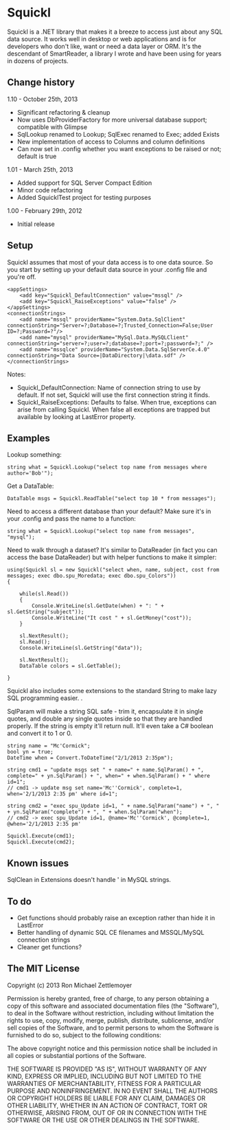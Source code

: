 Squickl 
=============================================================
Squickl is a .NET library that makes it a breeze to access just about any SQL data source.
It works well in desktop or web applications and is for developers who don't like, want or need
a data layer or ORM.
It's the descendant of SmartReader, a library I wrote and have been using for years in dozens of projects.


Change history
-------------------------------------------------------------
1.10 - October 25th, 2013
- Significant refactoring & cleanup
- Now uses DbProviderFactory for more universal database support; compatible with Glimpse
- SqlLookup renamed to Lookup; SqlExec renamed to Exec; added Exists
- New implementation of access to Columns and column definitions
- Can now set in .config whether you want exceptions to be raised or not; default is true

1.01 - March 25th, 2013
- Added support for SQL Server Compact Edition
- Minor code refactoring
- Added SquicklTest project for testing purposes

1.00 - February 29th, 2012
- Initial release


Setup
-------------------------------------------------------------
Squickl assumes that most of your data access is to one data source. So you start by setting up your default data source in your .config file and you're off.

	<appSettings>
		<add key="Squickl_DefaultConnection" value="mssql" />
		<add key="Squickl_RaiseExceptions" value="false" />
	</appSettings>
	<connectionStrings>
		<add name="mssql" providerName="System.Data.SqlClient" connectionString="Server=?;Database=?;Trusted_Connection=False;User ID=?;Password=?"/>
		<add name="mysql" providerName="MySql.Data.MySQLClient" connectionString="server=?;user=?;database=?;port=?;password=?;" />
	    <add name="mssqlce" providerName="System.Data.SqlServerCe.4.0" connectionString="Data Source=|DataDirectory|\data.sdf" />
	</connectionStrings>

Notes:

- Squickl_DefaultConnection: Name of connection string to use by default. If not set, Squickl will use the first connection string it finds.
- Squickl_RaiseExceptions: Defaults to false. When true, exceptions can arise from calling Squickl. When false all exceptions are trapped but available by looking at LastError property.



Examples
-------------------------------------------------------------
Lookup something:

	string what = Squickl.Lookup("select top name from messages where author='Bob'");

Get a DataTable:

	DataTable msgs = Squickl.ReadTable("select top 10 * from messages");

Need to access a different database than your default? Make sure it's in your .config and pass the name to a function:

	string what = Squickl.Lookup("select top name from messages", "mysql");

Need to walk through a dataset? It's similar to DataReader (in fact you can access the base DataReader) but with helper functions to make it simpler:

	using(Squickl sl = new Squickl("select when, name, subject, cost from messages; exec dbo.spu_Moredata; exec dbo.spu_Colors"))
	{
	
		while(sl.Read())
		{
			Console.WriteLine(sl.GetDate(when) + ": " + sl.GetString("subject"));
			Console.WriteLine("It cost " + sl.GetMoney("cost"));
		}
		
		sl.NextResult();
		sl.Read();
		Console.WriteLine(sl.GetString("data"));
		
		sl.NextResult();
		DataTable colors = sl.GetTable();
		
	}


Squickl also includes some extensions to the standard String to make lazy SQL programming easier.  .

SqlParam will make a string SQL safe - trim it, encapsulate it in single quotes, and double any single quotes inside so that they are handled properly. If the string is empty it'll return null. It'll even take a C# boolean and convert it to 1 or 0.

	string name = "Mc'Cormick";                   
	bool yn = true; 
	DateTime when = Convert.ToDateTime("2/1/2013 2:35pm"); 
	
	string cmd1 = "update msgs set " + name=" + name.SqlParam() + ", complete=" + yn.SqlParam() + ", when=" + when.SqlParam() + " where id=1";
	// cmd1 -> update msg set name='Mc''Cormick', complete=1, when='2/1/2013 2:35 pm' where id=1";
	
	string cmd2 = "exec spu_Update id=1, " + name.SqlParam("name") + ", " + yn.SqlParam("complete") + ", " + when.SqlParam("when");
	// cmd2 -> exec spu_Update id=1, @name='Mc''Cormick', @complete=1, @when='2/1/2013 2:35 pm'
	
	Squickl.Execute(cmd1);
	Squickl.Execute(cmd2);


Known issues
-------------------------------------------------------------
SqlClean in Extensions doesn't handle \' in MySQL strings.


To do
-------------------------------------------------------------
- Get functions should probably raise an exception rather than hide it in LastError
- Better handling of dynamic SQL CE filenames and MSSQL/MySQL connection strings 
- Cleaner get functions?


The MIT License
-------------------------------------------------------------
Copyright (c) 2013 Ron Michael Zettlemoyer
				
Permission is hereby granted, free of charge, to any person obtaining a copy
of this software and associated documentation files (the "Software"), to deal
in the Software without restriction, including without limitation the rights
to use, copy, modify, merge, publish, distribute, sublicense, and/or sell
copies of the Software, and to permit persons to whom the Software is
furnished to do so, subject to the following conditions:

The above copyright notice and this permission notice shall be included in
all copies or substantial portions of the Software.

THE SOFTWARE IS PROVIDED "AS IS", WITHOUT WARRANTY OF ANY KIND, EXPRESS OR
IMPLIED, INCLUDING BUT NOT LIMITED TO THE WARRANTIES OF MERCHANTABILITY,
FITNESS FOR A PARTICULAR PURPOSE AND NONINFRINGEMENT. IN NO EVENT SHALL THE
AUTHORS OR COPYRIGHT HOLDERS BE LIABLE FOR ANY CLAIM, DAMAGES OR OTHER
LIABILITY, WHETHER IN AN ACTION OF CONTRACT, TORT OR OTHERWISE, ARISING FROM,
OUT OF OR IN CONNECTION WITH THE SOFTWARE OR THE USE OR OTHER DEALINGS IN
THE SOFTWARE.
